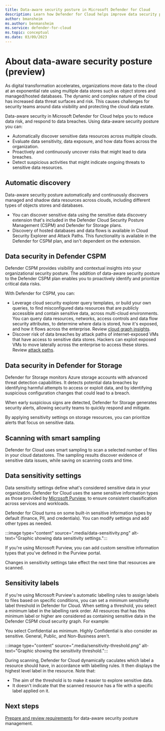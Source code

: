 ```yaml
---
title: Data-aware security posture in Microsoft Defender for Cloud
description: Learn how Defender for Cloud helps improve data security posture in a multi-cloud environment.
author: bmansheim
ms.author: benmansheim
ms.service: defender-for-cloud
ms.topic: conceptual
ms.date: 03/09/2023
---
```

# About data-aware security posture (preview)

As digital transformation accelerates, organizations move data to the cloud at an exponential rate using multiple data stores such as object stores and managed/hosted databases. The dynamic and complex nature of the cloud has increased data threat surfaces and risk. This causes challenges for security teams around data visibility and protecting the cloud data estate.

Data-aware security in Microsoft Defender for Cloud helps you to reduce data risk, and respond to data breaches. Using data-aware security posture you can:

- Automatically discover sensitive data resources across multiple clouds.
- Evaluate data sensitivity, data exposure, and how data flows across the organization.
- Proactively and continuously uncover risks that might lead to data breaches.
- Detect suspicious activities that might indicate ongoing threats to sensitive data resources.

## Automatic discovery

Data-aware security posture automatically and continuously discovers managed and shadow data resources across clouds, including different types of objects stores and databases.

- You can discover sensitive data using the sensitive data discovery extension that's included in the Defender Cloud Security Posture Management (CSPM) and Defender for Storage plans.
- Discovery of hosted databases and data flows is available in Cloud Security Explorer and Attack Paths. This functionality is available in the Defender for CSPM plan, and isn't dependent on the extension.

## Data security in Defender CSPM

Defender CSPM provides visibility and contextual insights into your organizational security posture. The addition of data-aware security posture to the Defender CSPM plan enables you to proactively identify and prioritize critical data risks.

With Defender for CSPM, you can:

- Leverage cloud security explorer query templates, or build your own queries, to find misconfigured data resources that are publicly accessible and contain sensitive data, across multi-cloud environments. You can query data resources, networks, access controls and data flow security attributes, to determine where data is stored, how it's exposed, and how it flows across the enterprise. Review [cloud graph insights](attack-path-reference.md#cloud-security-graph-components-list).
- Discover risk of data breaches by attack paths of internet-exposed VMs that have access to sensitive data stores. Hackers can exploit exposed VMs to move laterally across the enterprise to access these stores. Review [attack paths](attack-path-reference.md#attack-paths).

## Data security in Defender for Storage

Defender for Storage monitors Azure storage accounts with advanced threat detection capabilities. It detects potential data breaches by identifying harmful attempts to access or exploit data, and by identifying suspicious configuration changes that could lead to a breach.

When early suspicious signs are detected, Defender for Storage generates security alerts, allowing security teams to quickly respond and mitigate.

By applying sensitivity settings on storage resources, you can prioritize alerts that focus on sensitive data.

## Scanning with smart sampling

Defender for Cloud uses smart sampling to scan a selected number of files in your cloud datastores. The sampling results discover evidence of sensitive data issues, while saving on scanning costs and time.

## Data sensitivity settings

Data sensitivity settings define what's considered sensitive data in your organization. Defender for Cloud uses the same sensitive information types as those provided by [Microsoft Purview](/microsoft-365/compliance/sensitive-information-type-learn-about), to ensure consistent classification across services and workloads.  

Defender for Cloud turns on some built-in sensitive information types by default (finance, PII, and credentials). You can modify settings and add other types as needed.

:::image type="content" source=".media/data-sensitivity.png" alt-text="Graphic showing data sensitivity settings.":::

If you're using Microsoft Purview, you can add custom sensitive information types that you've defined in the Purview portal.

Changes in sensitivity settings take effect the next time that resources are scanned.

## Sensitivity labels

if you're using Microsoft Purview's automatic labelling rules to assign labels to files based on specific conditions, you can set a minimum sensitivity label threshold in Defender for Cloud. When setting a threshold, you select a minimum label in the labelling rank order. All resources that has this minimum label or higher are considered as containing sensitive data in the Defender CSPM cloud security graph. For example:

You select Confidential as minimum. Highly Confidential is also consider as sensitive. General, Public, and Non-Business aren't.

:::image type="content" source=".media/sensitivity-threshold.png" alt-text="Graphic showing the sensitivity threshold.":::

During scanning, Defender for Cloud dynamically caculates which label a resource should have, in accordance with labelling rules. It then displays the highest level label in the resource. Note that:

- The aim of the threshold is to make it easier to explore sensitive data.
- It doesn't indicate that the scanned resource has a file with a specific label applied on it.



## Next steps

[Prepare and review requirements](concept-data-security-posture-prepare.md) for data-aware security posture management.
